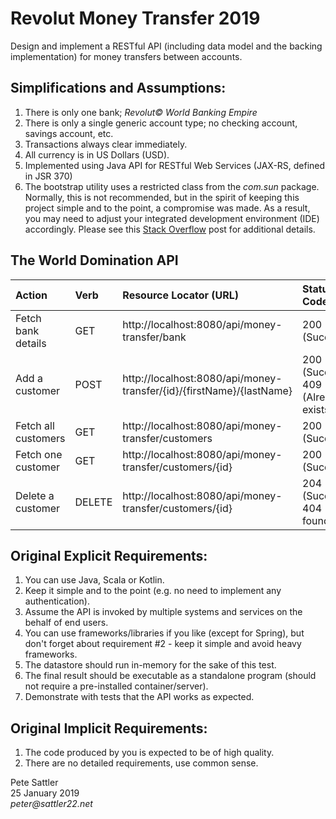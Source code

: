 # Revolut Money Transfer 2019

Design and implement a RESTful API (including data model and the backing implementation) for money transfers between accounts.

## Simplifications and Assumptions:

1. There is only one bank; _Revolut&copy; World Banking Empire_ 
2. There is only a single generic account type; no checking account, savings account, etc.
3. Transactions always clear immediately.
4. All currency is in US Dollars (USD).
5. Implemented using Java API for RESTful Web Services (JAX-RS, defined in JSR 370)
6. The bootstrap utility uses a restricted class from the _com.sun_ package. Normally, this is not recommended, but in the spirit of keeping this project simple and to the point, a compromise was made. As a result, you may need to adjust your integrated development environment (IDE) accordingly. Please see this [Stack Overflow](https://stackoverflow.com/questions/41099332/java-httpserver-error-access-restriction-the-type-httpserver-is-not-api) post for additional details.

## The World Domination API

Action              | Verb   | Resource Locator (URL)                                               | Status Code(s)
:-----              |:------ | :------------------------------------------------------------------  | :-------------
Fetch bank details  | GET    | http://localhost:8080/api/money-transfer/bank                        | 200 (Success)
Add a customer      | POST   | http://localhost:8080/api/money-transfer/{id}/{firstName}/{lastName} | 200 (Success)<br/>409 (Already exists)
Fetch all customers | GET    | http://localhost:8080/api/money-transfer/customers                   | 200 (Success)
Fetch one customer  | GET    | http://localhost:8080/api/money-transfer/customers/{id}              | 200 (Success)
Delete a customer   | DELETE | http://localhost:8080/api/money-transfer/customers/{id}              | 204 (Success)<br/>404 (Not found)

## Original Explicit Requirements:

1. You can use Java, Scala or Kotlin.
2. Keep it simple and to the point (e.g. no need to implement any authentication).
3. Assume the API is invoked by multiple systems and services on the behalf of end users.
4. You can use frameworks/libraries if you like (except for Spring), but don't forget about 
requirement #2 - keep it simple and avoid heavy frameworks.
5. The datastore should run in-memory for the sake of this test.
6. The final result should be executable as a standalone program (should not require a pre-installed container/server).
7. Demonstrate with tests that the API works as expected.

## Original Implicit Requirements:

1. The code produced by you is expected to be of high quality.
2. There are no detailed requirements, use common sense.

Pete Sattler   
25 January 2019  
_peter@sattler22.net_  

